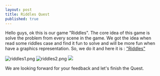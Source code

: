 ```yaml
---
layout: post
title: Riddles Quest
published: true
---
```


Hello guys, ok this is our game "Riddles". The core idea of this game is solve the problem from every scene in the game. We got the idea when read some riddles case and find it fun to solve and will be more fun when have a graphics representation. So, we do it and here it is : ["Riddles"](https://azure.itch.io/riddles)

![riddles1.png]({{site.baseurl}}/_posts/riddles1.png)
![riddles2.png]({{site.baseurl}}/_posts/riddles2.png)
![]({{site.baseurl}}/https://en.wikipedia.org/wiki/BlueStacks#/media/File:BlueStacks_Logo.png)

We are looking forward for your feedback and let's finish the Quest.
